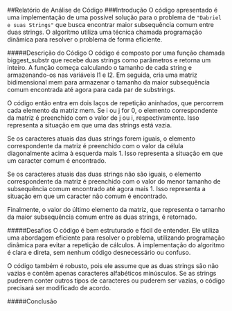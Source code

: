 ##Relatório de Análise de Código
###Introdução
O código apresentado é uma implementação de uma possível solução para o problema de `"Dabriel e suas Strings"` que busca encontrar maior subsequência comum entre duas strings. O algoritmo utiliza uma técnica chamada programação dinâmica para resolver o problema de forma eficiente.

#####Descrição do Código
O código é composto por uma função chamada biggest_substr que recebe duas strings como parâmetros e retorna um inteiro. A função começa calculando o tamanho de cada string e armazenando-os nas variáveis l1 e l2. Em seguida, cria uma matriz bidimensional mem para armazenar o tamanho da maior subsequência comum encontrada até agora para cada par de substrings.

O código então entra em dois laços de repetição aninhados, que percorrem cada elemento da matriz mem. Se i ou j for 0, o elemento correspondente da matriz é preenchido com o valor de j ou i, respectivamente. Isso representa a situação em que uma das strings está vazia.

Se os caracteres atuais das duas strings forem iguais, o elemento correspondente da matriz é preenchido com o valor da célula diagonalmente acima à esquerda mais 1. Isso representa a situação em que um caracter comum é encontrado.

Se os caracteres atuais das duas strings não são iguais, o elemento correspondente da matriz é preenchido com o valor do menor tamanho de subsequência comum encontrado até agora mais 1. Isso representa a situação em que um caracter não comum é encontrado.

Finalmente, o valor do último elemento da matriz, que representa o tamanho da maior subsequência comum entre as duas strings, é retornado.

#####Desafios
O código é bem estruturado e fácil de entender. Ele utiliza uma abordagem eficiente para resolver o problema, utilizando programação dinâmica para evitar a repetição de cálculos. A implementação do algoritmo é clara e direta, sem nenhum código desnecessário ou confuso.

O código também é robusto, pois ele assume que as duas strings são não vazias e contêm apenas caracteres alfabéticos minúsculos. Se as strings puderem conter outros tipos de caracteres ou puderem ser vazias, o código precisará ser modificado de acordo.

#####Conclusão
